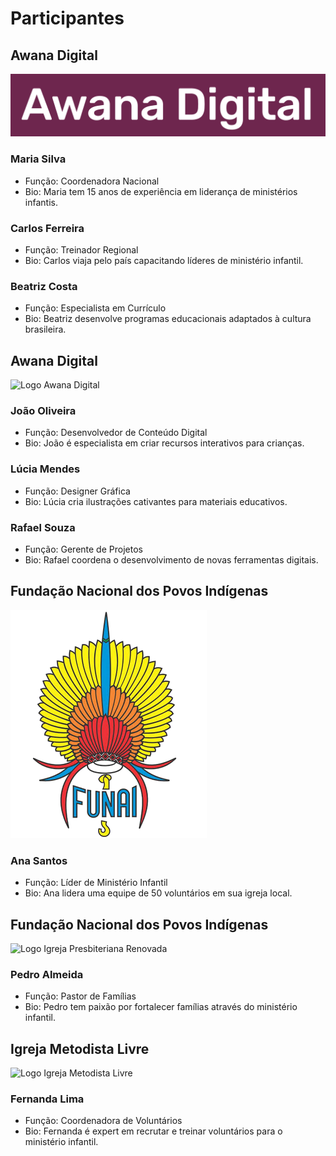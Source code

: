 # Participantes

## Awana Digital
![Logo Awana Brasil](/logos/logo_awana.png)

### Maria Silva
- Função: Coordenadora Nacional
- Bio: Maria tem 15 anos de experiência em liderança de ministérios infantis.

### Carlos Ferreira
- Função: Treinador Regional
- Bio: Carlos viaja pelo país capacitando líderes de ministério infantil.

### Beatriz Costa
- Função: Especialista em Currículo
- Bio: Beatriz desenvolve programas educacionais adaptados à cultura brasileira.

## Awana Digital
![Logo Awana Digital](/logos/awana-digital.png)

### João Oliveira
- Função: Desenvolvedor de Conteúdo Digital
- Bio: João é especialista em criar recursos interativos para crianças.

### Lúcia Mendes
- Função: Designer Gráfica
- Bio: Lúcia cria ilustrações cativantes para materiais educativos.

### Rafael Souza
- Função: Gerente de Projetos
- Bio: Rafael coordena o desenvolvimento de novas ferramentas digitais.

## Fundação Nacional dos Povos Indígenas
![Logo Igreja Batista Central](/logos/logo_funai.png)

### Ana Santos
- Função: Líder de Ministério Infantil
- Bio: Ana lidera uma equipe de 50 voluntários em sua igreja local.

## Fundação Nacional dos Povos Indígenas
![Logo Igreja Presbiteriana Renovada](/logos/funai.png)

### Pedro Almeida
- Função: Pastor de Famílias
- Bio: Pedro tem paixão por fortalecer famílias através do ministério infantil.

## Igreja Metodista Livre
![Logo Igreja Metodista Livre](/logos/igreja-metodista-livre.png)

### Fernanda Lima
- Função: Coordenadora de Voluntários
- Bio: Fernanda é expert em recrutar e treinar voluntários para o ministério infantil.
